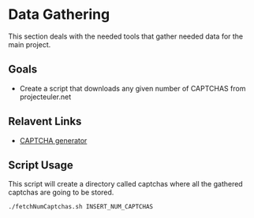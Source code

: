 Data Gathering
==============

This section deals with the needed tools that gather needed data for the main project. 

Goals
-----

* Create a script that downloads any given number of CAPTCHAS from projecteuler.net

Relavent Links
--------------

* [CAPTCHA generator](https://projecteuler.net/captcha/show_captcha.php)

Script Usage
------------ 
This script will create a directory called captchas where all the gathered captchas are going to be stored.

```
./fetchNumCaptchas.sh INSERT_NUM_CAPTCHAS
```
